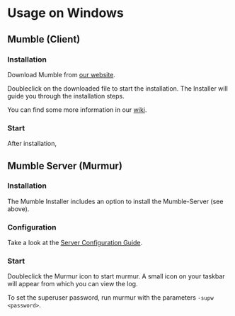 # Usage on Windows

## Mumble (Client)

### Installation

Download Mumble from [our website](https://www.mumble.info/downloads/).

Doubleclick on the downloaded file to start the installation.
The Installer will guide you through the installation steps.

You can find some more information in our [wiki](https://wiki.mumble.info/wiki/Installing_Mumble#Windows).

### Start

After installation, 

## Mumble Server (Murmur)

### Installation

The Mumble Installer includes an option to install the Mumble-Server (see above). 

### Configuration

Take a look at the [Server Configuration Guide](server_config_guide.md).

### Start

Doubleclick the Murmur icon to start murmur. A small icon on your taskbar will appear from which you can view the log.

To set the superuser password, run murmur with the parameters `-supw <password>`.